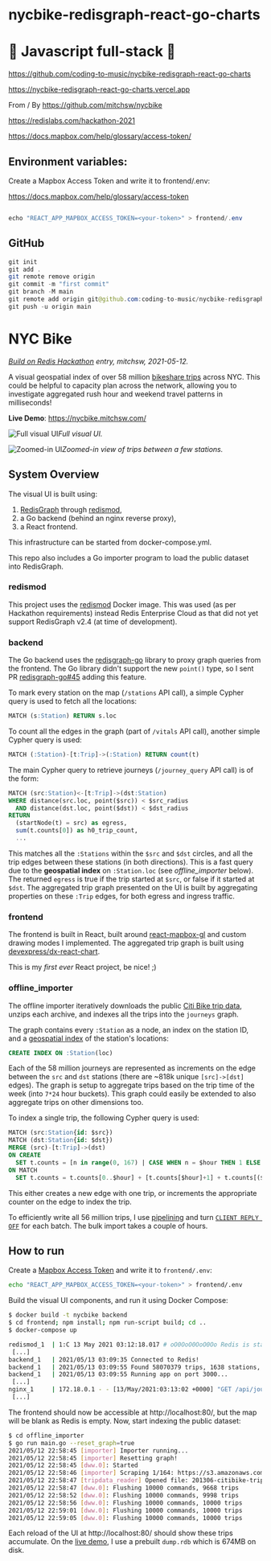 # nycbike-redisgraph-react-go-charts

# 🚀 Javascript full-stack 🚀

https://github.com/coding-to-music/nycbike-redisgraph-react-go-charts

https://nycbike-redisgraph-react-go-charts.vercel.app

From / By https://github.com/mitchsw/nycbike

https://redislabs.com/hackathon-2021

https://docs.mapbox.com/help/glossary/access-token/

## Environment variables:

Create a Mapbox Access Token and write it to frontend/.env:

https://docs.mapbox.com/help/glossary/access-token

```java

echo "REACT_APP_MAPBOX_ACCESS_TOKEN=<your-token>" > frontend/.env
```

## GitHub

```java
git init
git add .
git remote remove origin
git commit -m "first commit"
git branch -M main
git remote add origin git@github.com:coding-to-music/nycbike-redisgraph-react-go-charts.git
git push -u origin main
```

# NYC Bike

_[Build on Redis Hackathon](https://redislabs.com/hackathon-2021/) entry, mitchsw, 2021-05-12._

A visual geospatial index of over 58 million [bikeshare trips](https://www.citibikenyc.com/system-data) across NYC. This could be helpful to capacity plan across the network, allowing you to investigate aggregated rush hour and weekend travel patterns in milliseconds!

**Live Demo**: https://nycbike.mitchsw.com/

![Full visual UI](https://raw.githubusercontent.com/mitchsw/nycbike/main/full_ui.png?raw=true)_Full visual UI._

![Zoomed-in UI](https://raw.githubusercontent.com/mitchsw/nycbike/main/zoom_ui.png?raw=true)_Zoomed-in view of trips between a few stations._

## System Overview

The visual UI is built using:

1.  [RedisGraph](https://oss.redislabs.com/redisgraph/) through [redismod](https://hub.docker.com/r/redislabs/redismod),
2.  a Go backend (behind an nginx reverse proxy),
3.  a React frontend.

This infrastructure can be started from docker-compose.yml.

This repo also includes a Go importer program to load the public dataset into RedisGraph.

### redismod

This project uses the [redismod](https://hub.docker.com/r/redislabs/redismod) Docker image. This was used (as per Hackathon requirements) instead Redis Enterprise Cloud as that did not yet support RedisGraph v2.4 (at time of development).

### backend

The Go backend uses the [redisgraph-go](https://github.com/RedisGraph/redisgraph-go) library to proxy graph queries from the frontend. The Go library didn't support the new `point()` type, so I sent PR [redisgraph-go#45](https://github.com/RedisGraph/redisgraph-go/pull/45) adding this feature.

To mark every station on the map (`/stations` API call), a simple Cypher query is used to fetch all the locations:

```sql
MATCH (s:Station) RETURN s.loc
```

To count all the edges in the graph (part of `/vitals` API call), another simple Cypher query is used:

```sql
MATCH (:Station)-[t:Trip]->(:Station) RETURN count(t)
```

The main Cypher query to retrieve journeys (`/journey_query` API call) is of the form:

```sql
MATCH (src:Station)<-[t:Trip]->(dst:Station)
WHERE distance(src.loc, point($src)) < $src_radius
  AND distance(dst.loc, point($dst)) < $dst_radius
RETURN
  (startNode(t) = src) as egress,
  sum(t.counts[0]) as h0_trip_count,
  ...
```

This matches all the `:Stations` within the `$src` and `$dst` circles, and all the trip edges between these stations (in both directions). This is a fast query due to the **geospatial index** on `:Station.loc` (see _offline_importer_ below). The returned `egress` is true if the trip started at `$src`, or false if it started at `$dst`. The aggregated trip graph presented on the UI is built by aggregating properties on these `:Trip` edges, for both egress and ingress traffic.

### frontend

The frontend is built in React, built around [react-mapbox-gl](https://github.com/alex3165/react-mapbox-gl) and custom drawing modes I implemented. The aggregated trip graph is built using [devexpress/dx-react-chart](https://github.com/DevExpress/devextreme-reactive).

This is my _first ever_ React project, be nice! ;)

### offline_importer

The offline importer iteratively downloads the public [Citi Bike trip data](https://www.citibikenyc.com/system-data), unzips each archive, and indexes all the trips into the `journeys` graph.

The graph contains every `:Station` as a node, an index on the station ID, and a [geospatial index](https://oss.redislabs.com/redisgraph/commands/#indexing) of the station's locations:

```sql
CREATE INDEX ON :Station(loc)
```

Each of the 58 million journeys are represented as increments on the edge between the `src` and `dst` stations (there are ~818k unique `[src]->[dst]` edges). The graph is setup to aggregate trips based on the trip time of the week (into `7*24` hour buckets). This graph could easily be extended to also aggregate trips on other dimensions too.

To index a single trip, the following Cypher query is used:

```sql
MATCH (src:Station{id: $src})
MATCH (dst:Station{id: $dst})
MERGE (src)-[t:Trip]->(dst)
ON CREATE
  SET t.counts = [n in range(0, 167) | CASE WHEN n = $hour THEN 1 ELSE 0 END]
ON MATCH
  SET t.counts = t.counts[0..$hour] + [t.counts[$hour]+1] + t.counts[($hour+1)..168]
```

This either creates a new edge with one trip, or increments the appropriate counter on the edge to index the trip.

To efficiently write all 56 million trips, I use [pipelining](https://redis.io/topics/pipelining) and turn [`CLIENT REPLY OFF`](https://redis.io/commands/client-reply) for each batch. The bulk import takes a couple of hours.

## How to run

Create a [Mapbox Access Token](https://docs.mapbox.com/help/glossary/access-token/) and write it to `frontend/.env`:

```sh
echo "REACT_APP_MAPBOX_ACCESS_TOKEN=<your-token>" > frontend/.env
```

Build the visual UI components, and run it using Docker Compose:

```sh
$ docker build -t nycbike backend
$ cd frontend; npm install; npm run-script build; cd ..
$ docker-compose up

redismod_1  | 1:C 13 May 2021 03:12:18.017 # oO0OoO0OoO0Oo Redis is starting oO0OoO0OoO0Oo
 [...]
backend_1   | 2021/05/13 03:09:35 Connected to Redis!
backend_1   | 2021/05/13 03:09:55 Found 58070379 trips, 1638 stations, 818056 edges. Memory usage: 2.46G
backend_1   | 2021/05/13 03:09:55 Running app on port 3000...
 [...]
nginx_1     | 172.18.0.1 - - [13/May/2021:03:13:02 +0000] "GET /api/journey_query?src_lat=40.715653603071786&src_long=-73.98651260399838&src_radius=0.7&dst_lat=40.75472153232781&dst_long=-73.98468539999953&dst_radius=1.2 HTTP/1.1" 200 1328 "http://localhost/" "Mozilla/5.0"
 [...]
```

The frontend should now be accessible at http://localhost:80/, but the map will be blank as Redis is empty. Now, start indexing the public dataset:

```sh
$ cd offline_importer
$ go run main.go --reset_graph=true
2021/05/12 22:58:45 [importer] Importer running...
2021/05/12 22:58:45 [importer] Resetting graph!
2021/05/12 22:58:45 [dww.0]: Started
2021/05/12 22:58:46 [importer] Scraping 1/164: https://s3.amazonaws.com/tripdata/201306-citibike-tripdata.zip
2021/05/12 22:58:47 [tripdata_reader] Opened file: 201306-citibike-tripdata.csv
2021/05/12 22:58:47 [dww.0]: Flushing 10000 commands, 9668 trips
2021/05/12 22:58:52 [dww.0]: Flushing 10000 commands, 9998 trips
2021/05/12 22:58:56 [dww.0]: Flushing 10000 commands, 10000 trips
2021/05/12 22:59:01 [dww.0]: Flushing 10000 commands, 10000 trips
2021/05/12 22:59:05 [dww.0]: Flushing 10000 commands, 10000 trips
```

Each reload of the UI at http://localhost:80/ should show these trips accumulate. On the [live demo](https://nycbike.mitchsw.com/), I use a prebuilt `dump.rdb` which is 674MB on disk.

